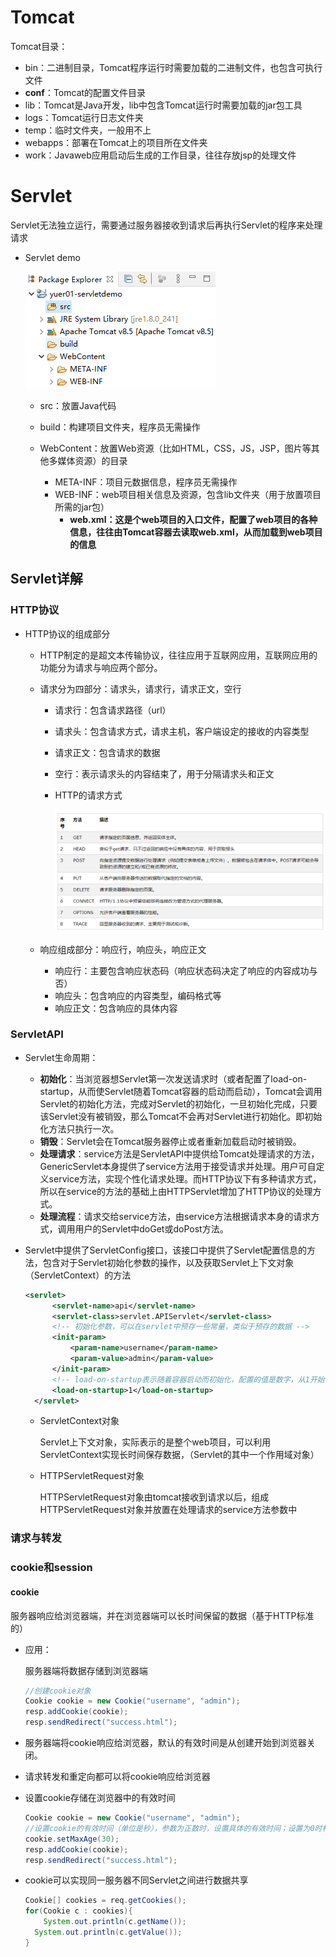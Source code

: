 # Tomcat

Tomcat目录：

* bin：二进制目录，Tomcat程序运行时需要加载的二进制文件，也包含可执行文件
* **conf**：Tomcat的配置文件目录
* lib：Tomcat是Java开发，lib中包含Tomcat运行时需要加载的jar包工具
* logs：Tomcat运行日志文件夹
* temp：临时文件夹，一般用不上
* webapps：部署在Tomcat上的项目所在文件夹
* work：Javaweb应用启动后生成的工作目录，往往存放jsp的处理文件

# Servlet

Servlet无法独立运行，需要通过服务器接收到请求后再执行Servlet的程序来处理请求

* Servlet demo

  ![image-20200730170001963](img/image-20200730170001963.png)

  * src：放置Java代码

  * build：构建项目文件夹，程序员无需操作

  * WebContent：放置Web资源（比如HTML，CSS，JS，JSP，图片等其他多媒体资源）的目录
    * META-INF：项目元数据信息，程序员无需操作
    * WEB-INF：web项目相关信息及资源，包含lib文件夹（用于放置项目所需的jar包）
      * **web.xml：这是个web项目的入口文件，配置了web项目的各种信息，往往由Tomcat容器去读取web.xml，从而加载到web项目的信息**

## Servlet详解

### HTTP协议

* HTTP协议的组成部分

  * HTTP制定的是超文本传输协议，往往应用于互联网应用，互联网应用的功能分为请求与响应两个部分。

  * 请求分为四部分：请求头，请求行，请求正文，空行

    * 请求行：包含请求路径（url）

    * 请求头：包含请求方式，请求主机，客户端设定的接收的内容类型

    * 请求正文：包含请求的数据

    * 空行：表示请求头的内容结束了，用于分隔请求头和正文

    * HTTP的请求方式

      ![image-20200731113814276](img/image-20200731113814276.png)

  * 响应组成部分：响应行，响应头，响应正文

    * 响应行：主要包含响应状态码（响应状态码决定了响应的内容成功与否）
    * 响应头：包含响应的内容类型，编码格式等
    * 响应正文：包含响应的具体内容

### ServletAPI

* Servlet生命周期：

  * **初始化**：当浏览器想Servlet第一次发送请求时（或者配置了load-on-startup，从而使Servlet随着Tomcat容器的启动而启动），Tomcat会调用Servlet的初始化方法，完成对Servlet的初始化，一旦初始化完成，只要该Servlet没有被销毁，那么Tomcat不会再对Servlet进行初始化。即初始化方法只执行一次。
  * **销毁**：Servlet会在Tomcat服务器停止或者重新加载启动时被销毁。
  * **处理请求**：service方法是ServletAPI中提供给Tomcat处理请求的方法，GenericServlet本身提供了service方法用于接受请求并处理。用户可自定义service方法，实现个性化请求处理。而HTTP协议下有多种请求方式，所以在service的方法的基础上由HTTPServlet增加了HTTP协议的处理方式。
  * **处理流程**：请求交给service方法，由service方法根据请求本身的请求方式，调用用户的Servlet中doGet或doPost方法。

* Servlet中提供了ServletConfig接口，该接口中提供了Servlet配置信息的方法，包含对于Servlet初始化参数的操作，以及获取Servlet上下文对象（ServletContext）的方法

  ```xml
  <servlet>
    	<servlet-name>api</servlet-name>
    	<servlet-class>servlet.APIServlet</servlet-class>
    	<!-- 初始化参数，可以在servlet中预存一些常量，类似于预存的数据 -->
    	<init-param>
    		<param-name>username</param-name>
    		<param-value>admin</param-value>
    	</init-param>
    	<!-- load-on-startup表示随着容器启动而初始化，配置的值是数字，从1开始，数字越小，越先被初始化 -->
    	<load-on-startup>1</load-on-startup>
    </servlet>
  ```

  * ServletContext对象

    Servlet上下文对象，实际表示的是整个web项目，可以利用ServletContext实现长时间保存数据，（Servlet的其中一个作用域对象）
  
  * HTTPServletRequest对象
  
    HTTPServletRequest对象由tomcat接收到请求以后，组成HTTPServletRequest对象并放置在处理请求的service方法参数中
  

### 请求与转发



### cookie和session

#### cookie

服务器响应给浏览器端，并在浏览器端可以长时间保留的数据（基于HTTP标准的）

* 应用：

  服务器端将数据存储到浏览器端

    ```java
  //创建cookie对象
  Cookie cookie = new Cookie("username", "admin");
  resp.addCookie(cookie);
  resp.sendRedirect("success.html");
    ```

* 服务器端将cookie响应给浏览器，默认的有效时间是从创建开始到浏览器关闭。

* 请求转发和重定向都可以将cookie响应给浏览器

* 设置cookie存储在浏览器中的有效时间

  ```java
  Cookie cookie = new Cookie("username", "admin");
  //设置cookie的有效时间（单位是秒），参数为正数时，设置具体的有效时间；设置为0时相当于删除cookie（不保留cookie），负数时，为默认有效时间（浏览器关闭时结束）
  cookie.setMaxAge(30);
  resp.addCookie(cookie);
  resp.sendRedirect("success.html");
  ```

* cookie可以实现同一服务器不同Servlet之间进行数据共享

  ```java
  Cookie[] cookies = req.getCookies();
  for(Cookie c : cookies){
      System.out.println(c.getName());
  	System.out.println(c.getValue());
  }
  ```

  